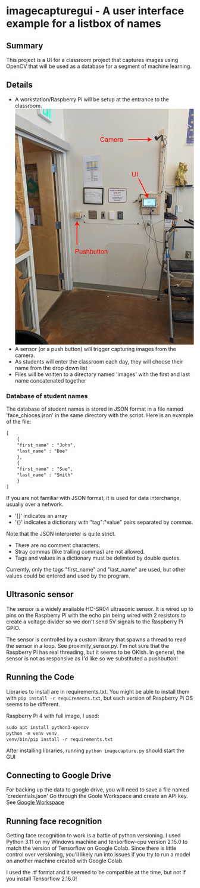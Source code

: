 # imagecapturegui - A user interface example for a listbox of names

## Summary
This project is a UI for a
classroom project that captures images using OpenCV that will be used as
a database for a segment of machine learning.

## Details

- A workstation/Raspberry Pi will be setup at the entrance to the classroom. ![Setup at entrance to classroom](https://raw.githubusercontent.com/ericzundel/imagecapturegui/main/CameraAndButton.png)
- A sensor (or a push button) will trigger capturing images from the camera.
- As students will enter the classroom each day, they will choose their name from the drop down list
- Files will be written to a directory named 'images' with the
  first and last name concatenated together

### Database of student names

The database of student names is stored in JSON format in a file named 'face_chioces.json' in the same directory with the script.  Here is an example of the file:

```
[
    {
	"first_name" : "John",
	"last_name" : "Doe"
    },
    {
	"first_name" : "Sue",
	"last_name" : "Smith"
    }
]
```

If you are not familiar with JSON format, it is used for data interchange,
usually over a network.

- '[]' indicates an array
- '{}' indicates a dictionary with "tag":"value" pairs separated by commas.

Note that the JSON interpreter is quite strict.

- There are no comment characters.
- Stray commas (like trailing commas) are not allowed.
- Tags and values in a dictionary must be delimted by double quotes.

Currently, only the tags "first_name" and "last_name" are used, but other values could be entered and used by the program.

## Ultrasonic sensor

The sensor is a widely available HC-SR04 ultrasonic sensor. It is wired up to pins on the Raspberry Pi
with the echo pin being wired with 2 resistors to create a voltage divider so we don't send 5V signals 
to the Raspberry Pi GPIO.

The sensor is controlled by a custom library that spawns a thread to read the sensor in a loop.
See proximity_sensor.py.  I'm not sure that the Raspberry Pi has real threading, but it seems to be 
OKish. In general, the sensor is not as responsive as I'd like so we substituted a pushbutton!

## Running the Code

Libraries to install are in requirements.txt.  You might be able to install them with `pip install -r requirements.txt`, but each version of Raspberry Pi OS seems to be different.

Raspberry Pi 4 with full image, I used:
```
sudo apt install python3-opencv
python -m venv venv
venv/bin/pip install -r requirements.txt
```

After installing libraries, running `python imagecapture.py` should start the GUI

## Connecting to Google Drive
For backing up the data to google drive, you will need to save a file named 'credentials.json'
Go through the Goole Workspace and create an API key. See [Google Workspace](https://developers.google.com/workspace/guides/create-credentials)

## Running face recognition

Getting face recognition to work is a battle of python versioning.  I used Python 3.11 on my Windows machine and tensorflow-cpu version 2.15.0 to match the version of Tensorflow on Google Colab. Since there is little control over versioning, you'll likely run into issues if you try to run a model on another machine created with Google Colab.

I used the .tf format and it seemed to be compatible at the time, but not if you install Tensorflow 2.16.0!
